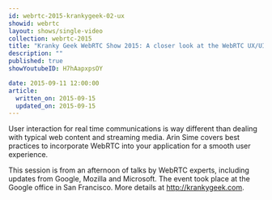 ```yaml
---
id: webrtc-2015-krankygeek-02-ux
showid: webrtc
layout: shows/single-video
collection: webrtc-2015
title: "Kranky Geek WebRTC Show 2015: A closer look at the WebRTC UX/UI API"
description: ""
published: true
showYoutubeID: H7hAapxpsOY

date: 2015-09-11 12:00:00
article:
  written_on: 2015-09-15
  updated_on: 2015-09-15
---
```

User interaction for real time communications is way different than dealing with typical web content and streaming media. Arin Sime covers best practices to incorporate WebRTC into your application for a smooth user experience.

This session is from an afternoon of talks by WebRTC experts, including updates from Google, Mozilla and Microsoft. The event took place at the Google office in San Francisco. More details at http://krankygeek.com.
